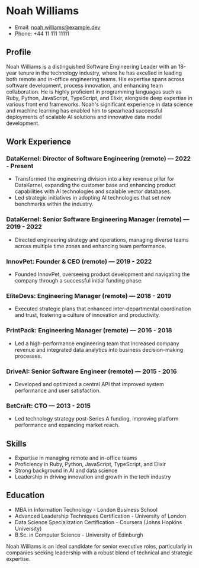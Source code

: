# Noah Williams
- Email: noah.williams@example.dev
- Phone: +44 11 111 11111

## Profile
Noah Williams is a distinguished Software Engineering Leader with an 18-year tenure in the technology industry, where he has excelled in leading both remote and in-office engineering teams. His expertise spans across software development, process innovation, and enhancing team collaboration. He is highly proficient in programming languages such as Ruby, Python, JavaScript, TypeScript, and Elixir, alongside deep expertise in various front end frameworks. Noah's significant experience in data science and machine learning has enabled him to spearhead successful deployments of scalable AI solutions and innovative data model development.

## Work Experience

### DataKernel: Director of Software Engineering (remote) — 2022 - Present
- Transformed the engineering division into a key revenue pillar for DataKernel, expanding the customer base and enhancing product capabilities with AI technologies and scalable vector databases.
- Led strategic initiatives in adopting AI technologies that set new benchmarks within the industry.

### DataKernel: Senior Software Engineering Manager (remote) — 2019 - 2022
- Directed engineering strategy and operations, managing diverse teams across multiple time zones and enhancing team performance.

### InnovPet: Founder & CEO (remote) — 2019 - 2022
- Founded InnovPet, overseeing product development and navigating the company through a successful initial funding phase.

### EliteDevs: Engineering Manager (remote) — 2018 - 2019
- Executed strategic plans that enhanced inter-departmental coordination and trust, fostering a culture of innovation and productivity.

### PrintPack: Engineering Manager (remote) — 2016 - 2018
- Led a high-performance engineering team that increased company revenue and integrated data analytics into business decision-making processes.

### DriveAI: Senior Software Engineer (remote) — 2015 - 2016
- Developed and optimized a central API that improved system performance and user satisfaction.

### BetCraft: CTO — 2013 - 2015
- Led technology strategy post-Series A funding, improving platform performance and expanding market reach.

## Skills
- Expertise in managing remote and in-office teams
- Proficiency in Ruby, Python, JavaScript, TypeScript, and Elixir
- Strong background in AI and data science
- Leadership in driving innovation and growth in the tech industry

## Education
- MBA in Information Technology - London Business School
- Advanced Leadership Techniques Certification - University of London
- Data Science Specialization Certification - Coursera (Johns Hopkins University)
- B.Sc. in Computer Science - University of Edinburgh

Noah Williams is an ideal candidate for senior executive roles, particularly in companies seeking leadership with a robust blend of technical and strategic expertise.